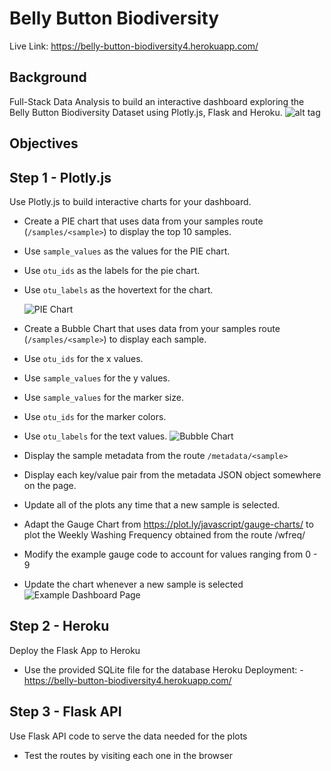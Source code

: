 # Belly Button Biodiversity
Live Link: https://belly-button-biodiversity4.herokuapp.com/
## Background
Full-Stack Data Analysis to build an interactive dashboard exploring the Belly Button Biodiversity Dataset using Plotly.js, Flask and Heroku.
![alt tag](https://github.com/abdullahsher1/belly-button-biodiversity4/blob/master/Images/microbes-sem.jpg?raw=true)

## Objectives
## Step 1 - Plotly.js
Use Plotly.js to build interactive charts for your dashboard.

- Create a PIE chart that uses data from your samples route (`/samples/<sample>`) to display the top 10 samples.
- Use `sample_values` as the values for the PIE chart.
- Use `otu_ids` as the labels for the pie chart.
- Use `otu_labels` as the hovertext for the chart.

  ![PIE Chart](https://github.com/abdullahsher1/belly-button-biodiversity4/blob/master/Images/pie_chart.png?raw=true)

- Create a Bubble Chart that uses data from your samples route (`/samples/<sample>`) to display each sample.
- Use `otu_ids` for the x values.
- Use `sample_values` for the y values.
- Use `sample_values` for the marker size.
- Use `otu_ids` for the marker colors.
- Use `otu_labels` for the text values.
  ![Bubble Chart](https://github.com/abdullahsher1/belly-button-biodiversity4/blob/master/Images/bubble_chart.png?raw=true)

- Display the sample metadata from the route `/metadata/<sample>`
- Display each key/value pair from the metadata JSON object somewhere on the page.
- Update all of the plots any time that a new sample is selected.

- Adapt the Gauge Chart from https://plot.ly/javascript/gauge-charts/ to plot the Weekly Washing Frequency obtained from the route /wfreq/<sample>
- Modify the example gauge code to account for values ranging from 0 - 9
- Update the chart whenever a new sample is selected
![Example Dashboard Page](https://github.com/abdullahsher1/belly-button-biodiversity4/blob/master/Images/gauge.png?raw=true)

## Step 2 - Heroku
Deploy the Flask App to Heroku
- Use the provided SQLite file for the database
Heroku Deployment:
-https://belly-button-biodiversity4.herokuapp.com/

## Step 3 - Flask API
Use Flask API code to serve the data needed for the plots
- Test the routes by visiting each one in the browser
